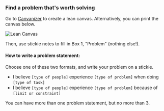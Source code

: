 ### Find a problem that's worth solving

Go to [Canvanizer](https://canvanizer.com/new/lean-canvas) to create a lean canvas. Alternatively, you can print the canvas below.

![Lean Canvas](http://1zdtw21ubuji3i00b23nl364.wpengine.netdna-cdn.com/wp-content/uploads/2012/06/Screen-Shot-2012-06-14-at-9.38.44-AM.png)

Then, use stickie notes to fill in Box 1, "Problem" (nothing else!).

#### How to write a problem statement:

Choose one of these two formats, and write your problem on a stickie.

- I believe `[type of people]` experience `[type of problem]` when doing `[type of task]`
- I believe `[type of people]` experience `[type of problem]` because of `[limit or constraint]`

You can have more than one problem statement, but no more than 3.
